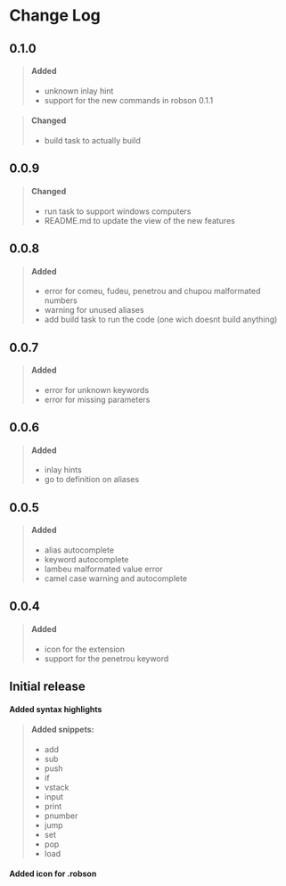 # Change Log

## 0.1.0
> #### Added
> - unknown inlay hint
> - support for the new commands in robson 0.1.1

> #### Changed
> - build task to actually build

## 0.0.9
> #### Changed
> - run task to support windows computers
> - README.md to update the view of the new features

## 0.0.8
> #### Added
> - error for comeu, fudeu, penetrou and chupou malformated numbers
> - warning for unused aliases
> - add build task to run the code (one wich doesnt build anything)

## 0.0.7

> #### Added
> - error for unknown keywords
> - error for missing parameters

## 0.0.6

> #### Added
> - inlay hints
> - go to definition on aliases

## 0.0.5

> #### Added
> - alias autocomplete
> - keyword autocomplete 
> - lambeu malformated value error
> - camel case warning and autocomplete

## 0.0.4

> #### Added
> - icon for the extension
> - support for the penetrou keyword

## Initial release

#### Added syntax highlights

> #### Added snippets:
> - add
> - sub
> - push
> - if
> - vstack
> - input
> - print
> - pnumber
> - jump
> - set
> - pop
> - load

#### Added icon for .robson

